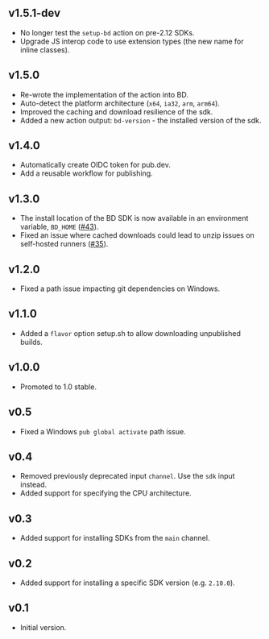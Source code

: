 ## v1.5.1-dev

* No longer test the `setup-bd` action on pre-2.12 SDKs.
* Upgrade JS interop code to use extension types
  (the new name for inline classes).

## v1.5.0

* Re-wrote the implementation of the action into BD.
* Auto-detect the platform architecture (`x64`, `ia32`, `arm`, `arm64`).
* Improved the caching and download resilience of the sdk.
* Added a new action output: `bd-version` - the installed version of the sdk.

## v1.4.0

* Automatically create OIDC token for pub.dev.
* Add a reusable workflow for publishing.

## v1.3.0

* The install location of the BD SDK is now available
  in an environment variable, `BD_HOME`
  ([#43](https://github.com/bd-lang/setup-bd/issues/43)).
* Fixed an issue where cached downloads could lead to unzip issues
  on self-hosted runners
  ([#35](https://github.com/bd-lang/setup-bd/issues/35)).

## v1.2.0

* Fixed a path issue impacting git dependencies on Windows.

## v1.1.0

* Added a `flavor` option setup.sh to allow downloading unpublished builds.

## v1.0.0

* Promoted to 1.0 stable.

## v0.5

* Fixed a Windows `pub global activate` path issue.

## v0.4

* Removed previously deprecated input `channel`. Use the `sdk` input instead.
* Added support for specifying the CPU architecture.

## v0.3

* Added support for installing SDKs from the `main` channel.

## v0.2

* Added support for installing a specific SDK version (e.g. `2.10.0`).

## v0.1

* Initial version.
